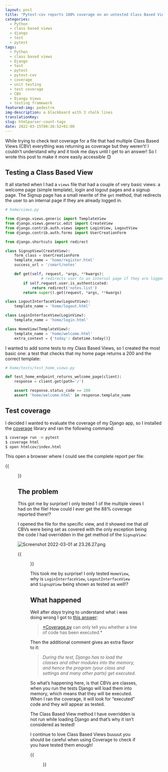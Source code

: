 ```yaml
---
layout: post
title: "Pytest-cov reports 100% coverage on an untested Class Based View!"
categories:
  - Python
  - class based views
  - django
  - test
  - pytest
tags:
  - Python
  - class based views
  - Django
  - test
  - pytest
  - pytest-cov
  - coverage
  - unit testing
  - test coverage
  - CBV
  - Django Views
  - testing framework
featured-img: pedestre
img-description: a blackboard with 3 chalk lines
translationKey: 
slug: htmlparser-count-tags
date: 2022-03-15T00:26:52+01:00
---
```


While trying to check test coverage for a file that had multiple Class Based Views (CBV) everything was returning as coverage but they weren’t! I couldn’t understand why and it took me days until I get to an answer! So I wrote this post to make it more easily accessible 😊 

<!--more-->

## Testing a Class Based View

It all started when I had a `views` file that had a couple of very basic views: a welcome page (simple template), login and logout pages and a signup page. The Signup page has a small rewrite of the `get` method, that redirects the user to an internal page if they are already logged in. 

```python
# home/views.py

from django.views.generic import TemplateView
from django.views.generic.edit import CreateView
from django.contrib.auth.views import LoginView, LogoutView
from django.contrib.auth.forms import UserCreationForm

from django.shortcuts import redirect

class SignupView(CreateView):
    form_class = UserCreationForm
    template_name = 'home/register.html'
    success_url = '/smart/notes'

    def get(self, request, *args, **kwargs):
				# redirects user to an internal page if they are logged in 
        if self.request.user.is_authenticated:
            return redirect('notes.list')
        return super().get(request, *args, **kwargs)

class LogoutInterfaceView(LogoutView):
    template_name = 'home/logout.html'

class LoginInterfaceView(LoginView):
    template_name = 'home/login.html'

class HomeView(TemplateView):
    template_name = 'home/welcome.html'
    extra_context = {'today': datetime.today()}
```

I wanted to add some tests to my Class Based Views, so I created the most basic one: a test that checks that my home page returns a 200 and the correct template:

```python
# home/tests/test_home_views.py

def test_home_endpoint_returns_welcome_page(client):
    response = client.get(path='/')

    assert response.status_code == 200
    assert 'home/welcome.html' in response.template_name
```

## Test coverage

I decided I wanted to evaluate the coverage of my Django app, so I installed the [coverage](https://coverage.readthedocs.io/en/6.3.2/) library and ran the following command:

```bash
$ coverage run -m pytest
$ coverage html
$ open htmlcov/index.html
```

This open a browser where I could see the complete report per file:


{{<figure src="/assets/img/posts/cbv-coverage/01.png#center" lt="A screenshot of a list of files with the percentage of lines coverage">}}

## The problem

This got me by surprise! I only tested 1 of the multiple views I had on the file! How could I ever get the 88% coverage reported there!?

I opened the file for the specific view, and it showed me that *all* CBVs were being set as covered with the only exception being the code I had overridden in the get method of the `SignupView`:

![Screenshot 2022-03-01 at 23.26.27.png](Pytest-cov%20180ed/Screenshot_2022-03-01_at_23.26.27.png)

{{<figure src="/assets/img/posts/cbv-coverage/02.png#center" lt="A screenshot of almost all code shown before as covered by tests">}}

This took me by surprise! I only tested `HomeView`, why is `LoginInterfaceView`, `LogoutInterfaceView` and `SignupView` being shown as tested as well!?

## What happened

Well after *days* trying to understand what i was doing wrong I got to [this answer](https://stackoverflow.com/a/65003581/3538098):

> [*Coverage.py](http://coverage.py/) can only tell you whether a line of code has been executed.*

Then the additional comment gives an extra flavor to it:

> *During the test, Django has to load the classes and other modules into the memory, and hence the program (your class and settings and many other parts) get executed.*
    
    

So what’s happening here, is that CBVs are classes, when you run the tests Django will load them into memory, which means that they will be executed. When I ran the coverage, it will look for “executed” code and they will appear as tested.

The Class Based View method I have overridden is not run while loading Django and that’s why it isn’t considered as tested!

I continue to love Class Based Views buuuut you should be careful when using Coverage to check if you have tested them enough! 

{{<figure src="https://media3.giphy.com/media/l4FGyRwwFPBFQt4cg/giphy.gif?cid=ecf05e47rg5zmu35kfsimam8i1s98ohoxujshkq2bwq743fy&rid=giphy.gif&ct=g#center" lt="Gif of a cartoon bull in the middle of a porcelain room">}}
